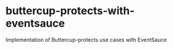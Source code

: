 # buttercup-protects-with-eventsauce
Implementation of Buttercup-protects use cases with EventSauce
